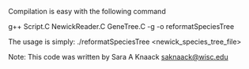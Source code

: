 Compilation is easy with the following command

g++ Script.C NewickReader.C GeneTree.C -g -o reformatSpeciesTree 

The usage is simply: ./reformatSpeciesTree <newick_species_tree_file>

Note: This code was written by Sara A Knaack <saknaack@wisc.edu>